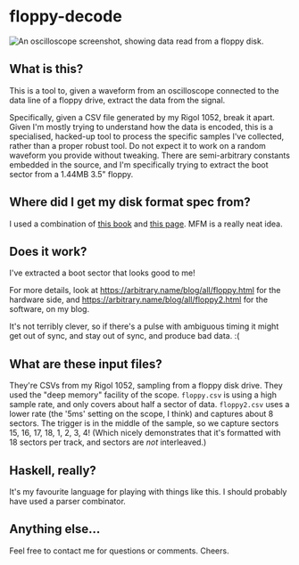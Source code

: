 # floppy-decode

![An oscilloscope screenshot, showing data read from a floppy
disk.](./floppy-data.png)

## What is this?

This is a tool to, given a waveform from an oscilloscope connected to
the data line of a floppy drive, extract the data from the signal.

Specifically, given a CSV file generated by my Rigol 1052, break it
apart. Given I'm mostly trying to understand how the data is encoded,
this is a specialised, hacked-up tool to process the specific samples
I've collected, rather than a proper robust tool. Do not expect it to
work on a random waveform you provide without tweaking. There are
semi-arbitrary constants embedded in the source, and I'm specifically
trying to extract the boot sector from a 1.44MB 3.5" floppy.

## Where did I get my disk format spec from?

I used a combination of [this
book](https://books.google.co.uk/books?id=YeALBwAAQBAJ&pg=PA95) and
[this
page](http://jlgconsult.pagesperso-orange.fr/Atari/diskette/diskette_en.htm).
MFM is a really neat idea.

## Does it work?

I've extracted a boot sector that looks good to me!

For more details, look at https://arbitrary.name/blog/all/floppy.html
for the hardware side, and
https://arbitrary.name/blog/all/floppy2.html for the software, on my
blog.

It's not terribly clever, so if there's a pulse with ambiguous timing
it might get out of sync, and stay out of sync, and produce bad data.
:(

## What are these input files?

They're CSVs from my Rigol 1052, sampling from a floppy disk drive.
They used the "deep memory" facility of the scope. `floppy.csv` is
using a high sample rate, and only covers about half a sector of data.
`floppy2.csv` uses a lower rate (the '5ms' setting on the scope, I
think) and captures about 8 sectors. The trigger is in the middle of
the sample, so we capture sectors 15, 16, 17, 18, 1, 2, 3, 4! (Which
nicely demonstrates that it's formatted with 18 sectors per track, and
sectors are *not* interleaved.)

## Haskell, really?

It's my favourite language for playing with things like this. I should
probably have used a parser combinator.

## Anything else...

Feel free to contact me for questions or comments. Cheers.
